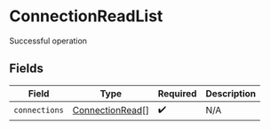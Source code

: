 # ConnectionReadList

Successful operation


## Fields

| Field                                                     | Type                                                      | Required                                                  | Description                                               |
| --------------------------------------------------------- | --------------------------------------------------------- | --------------------------------------------------------- | --------------------------------------------------------- |
| `connections`                                             | [ConnectionRead](../../models/shared/connectionread.md)[] | :heavy_check_mark:                                        | N/A                                                       |